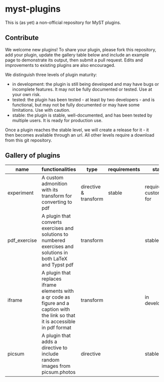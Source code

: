 # myst-plugins

This is (as yet) a non-official repository for MyST plugins.

## Contribute
We welcome new plugins! To share your plugin, please fork this repository, add your plugin, update the gallery table below and include an example page to demonstrate its output, then submit a pull request. Edits and improvements to existing plugins are also encouraged.

We distinguish three levels of plugin maturity:  
* in development: the plugin is still being developed and may have bugs or incomplete features. It may not be fully documented or tested. Use at your own risk.
* tested: the plugin has been tested - at least by two developers - and is functional, but may not be fully documented or may have some limitations. Use with caution.
* stable: the plugin is stable, well-documented, and has been tested by multiple users. It is ready for production use.

Once a plugin reaches the stable level, we will create a release for it - it then becomes available through an url. All other levels require a download from this git repository.

## Gallery of plugins
|name|functionalities|type|requirements|status|maintainer(s)|
|---|---|---|---|---|---|
| experiment | A custom admonition with its transform for converting to pdf | directive & transform | stable | requires a custom css for | Luuk Fröling & Freek Pols |
| pdf_exercise | A plugin that converts exercises and solutions to numbered exercises and solutions in both LaTeX and Typst pdf | transform | |stable |Luuk Fröling & Freek Pols |
| iframe | A plugin that replaces iframe elements with a qr code as figure and a caption with the link so that it is accessible in pdf format | transform | | in development |Luuk Fröling & Freek Pols |
| picsum | A plugin that adds a directive to include random images from picsum.photos | directive | | stable | Angus Hollands |


